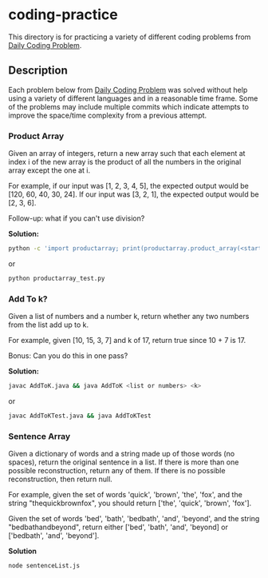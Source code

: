 # coding-practice

This directory is for practicing a variety of different coding problems from [Daily Coding Problem](https://www.dailycodingproblem.com/). 

## Description

Each problem below from [Daily Coding Problem](https://www.dailycodingproblem.com/) was solved without help using a variety of different languages and in a reasonable time frame. Some of the problems may include multiple commits which indicate attempts to improve the space/time complexity from a previous attempt.

### Product Array

Given an array of integers, return a new array such that each element at index i of the new array is the product of all the numbers in the original array except the one at i.

For example, if our input was [1, 2, 3, 4, 5], the expected output would be [120, 60, 40, 30, 24]. If our input was [3, 2, 1], the expected output would be [2, 3, 6].

Follow-up: what if you can't use division?

**Solution:**
```bash
python -c 'import productarray; print(productarray.product_array(<starting array>))'
```
or 
```bash
python productarray_test.py
```

### Add To k?

Given a list of numbers and a number k, return whether any two numbers from the list add up to k.

For example, given [10, 15, 3, 7] and k of 17, return true since 10 + 7 is 17.

Bonus: Can you do this in one pass?

**Solution:**
```bash
javac AddToK.java && java AddToK <list or numbers> <k>
```
or 
```bash
javac AddToKTest.java && java AddToKTest
```


### Sentence Array

Given a dictionary of words and a string made up of those words (no spaces), return the original sentence in a list. If there is more than one possible reconstruction, return any of them. If there is no possible reconstruction, then return null.

For example, given the set of words 'quick', 'brown', 'the', 'fox', and the string "thequickbrownfox", you should return ['the', 'quick', 'brown', 'fox'].

Given the set of words 'bed', 'bath', 'bedbath', 'and', 'beyond', and the string "bedbathandbeyond", return either ['bed', 'bath', 'and', 'beyond] or ['bedbath', 'and', 'beyond'].

**Solution**
```bash
node sentenceList.js
```
